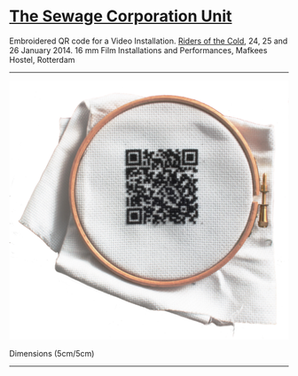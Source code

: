 # [The Sewage Corporation Unit](http://helenemartin.github.io/http://helenemartin.github.io/The-sewage-corporation-unit/)

Embroidered QR code for a Video Installation.
[Riders of the Cold](https://www.facebook.com/events/795007740514908/806548116027537/?notif_t=plan_mall_activity), 24, 25 and 26 January 2014.
16 mm Film Installations and Performances, Mafkees Hostel, Rotterdam

****

            
<!-- ![animation](/img/ani.gif "GIF animation")



+++++
![flyer](/img/riders.jpg "Flyer")

+++++ ++++ +++++ +++++ +++++ +++++ +++++ +++++ +++++ +++++ 

![three](/img/tres.jpg "Projectors")

***** -->

![QR sign][id]

[id]: img/qrfinal.jpg "Embroidered QR code"

Dimensions (5cm/5cm)

<!-- **** -->

<!-- ![QR siign Board](/img/embroidqr2.jpg "Code on board") -->


[id]: img/QRschema2.jpg "Embroidered QR code"

* * * *